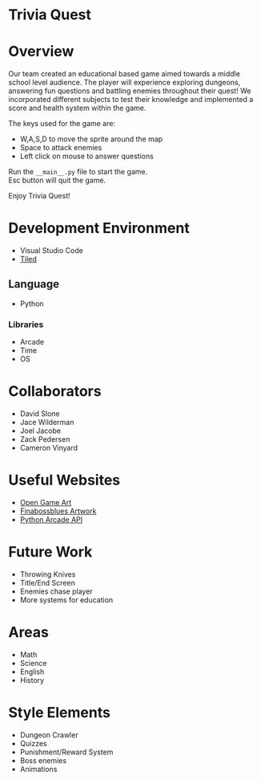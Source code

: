 # Trivia Quest 

# Overview

Our team created an educational based game aimed towards a middle school level audience. The player will experience exploring dungeons, answering fun questions and battling enemies throughout their quest! We incorporated different subjects to test their knowledge and implemented a score and health system within the game. 

The keys used for the game are:

* W,A,S,D to move the sprite around the map
* Space to attack enemies
* Left click on mouse to answer questions

Run the `__main__.py` file to start the game. <br>
Esc button will quit the game.

Enjoy Trivia Quest!

# Development Environment

* Visual Studio Code
* [Tiled](https://www.mapeditor.org/)

## Language

* Python
 
### Libraries

* Arcade
* Time
* OS

# Collaborators

* David Slone
* Jace Wilderman  
* Joel Jacobe
* Zack Pedersen
* Cameron Vinyard

# Useful Websites

* [Open Game Art](https://opengameart.org/)
* [Finabossblues Artwork](https://finalbossblues.itch.io/)
* [Python Arcade API](https://api.arcade.academy/en/latest/)

# Future Work

* Throwing Knives
* Title/End Screen
* Enemies chase player
* More systems for education

# Areas

* Math
* Science
* English
* History

# Style Elements

* Dungeon Crawler
* Quizzes
* Punishment/Reward System
* Boss enemies
* Animations
